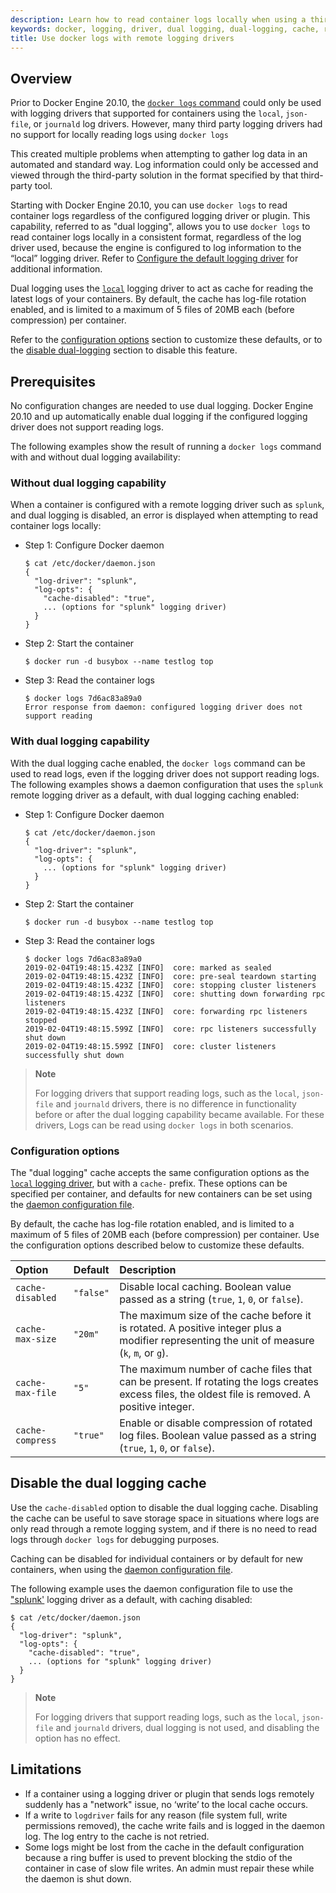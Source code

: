 ```yaml
---
description: Learn how to read container logs locally when using a third party logging solution.
keywords: docker, logging, driver, dual logging, dual-logging, cache, ring-buffer, configuration
title: Use docker logs with remote logging drivers
---
```


## Overview 

Prior to Docker Engine 20.10, the [`docker logs` command](../../../engine/reference/commandline/logs.md)
could only be used with logging drivers that supported  for containers using the
`local`, `json-file`, or `journald` log drivers. However, many third party logging
drivers had no support for locally reading logs using `docker logs`

This created multiple problems when attempting to gather log data in an
automated and standard way. Log information could only be accessed and viewed
through the third-party solution in the format specified by that
third-party tool. 

Starting with Docker Engine 20.10, you can use `docker logs` to read container
logs regardless of the configured logging driver or plugin. This capability,
referred to as "dual logging", allows you to use `docker logs` to read container
logs locally in a consistent format, regardless of the log driver used, because
the engine is configured to log information to the “local” logging driver. Refer
to [Configure the default logging driver](configure.md) for additional information. 

Dual logging uses the [`local`](local.md) logging driver to act as cache for
reading the latest logs of your containers. By default, the cache has log-file
rotation enabled, and is limited to a maximum of 5 files of 20MB each (before
compression) per container.

Refer to the [configuration options](#configuration-options) section to customize
these defaults, or to the [disable dual-logging](#disable-the-dual-logging-cache)
section to disable this feature.

## Prerequisites 
 
No configuration changes are needed to use dual logging. Docker Engine 20.10 and
up automatically enable dual logging if the configured logging driver does not
support reading logs.

The following examples show the result of running a `docker logs` command with
and without dual logging availability:

### Without dual logging capability

When a container is configured with a remote logging driver such as `splunk`, and
dual logging is disabled, an error is displayed when attempting to read container
logs locally:

- Step 1: Configure Docker daemon

    ```console
    $ cat /etc/docker/daemon.json
    {
      "log-driver": "splunk",
      "log-opts": {
        "cache-disabled": "true",
        ... (options for "splunk" logging driver)
      }
    }
    ```

- Step 2: Start the container

    ```console
    $ docker run -d busybox --name testlog top 
    ```

- Step 3: Read the container logs

    ```console
    $ docker logs 7d6ac83a89a0
    Error response from daemon: configured logging driver does not support reading
    ```

### With dual logging capability

With the dual logging cache enabled, the `docker logs` command can be used to
read logs, even if the logging driver does not support reading logs. The following
examples shows a daemon configuration that uses the `splunk` remote logging driver
as a default, with dual logging caching enabled:

- Step 1: Configure Docker daemon

    ```console
    $ cat /etc/docker/daemon.json
    {
      "log-driver": "splunk",
      "log-opts": {
        ... (options for "splunk" logging driver)
      }
    }
    ```

- Step 2: Start the container

    ```console
    $ docker run -d busybox --name testlog top 
    ```

- Step 3: Read the container logs

    ```console
    $ docker logs 7d6ac83a89a0
    2019-02-04T19:48:15.423Z [INFO]  core: marked as sealed                                          	 
    2019-02-04T19:48:15.423Z [INFO]  core: pre-seal teardown starting                                                                                                 	 
    2019-02-04T19:48:15.423Z [INFO]  core: stopping cluster listeners                                                                                             	 
    2019-02-04T19:48:15.423Z [INFO]  core: shutting down forwarding rpc listeners                                                                                 	 
    2019-02-04T19:48:15.423Z [INFO]  core: forwarding rpc listeners stopped
    2019-02-04T19:48:15.599Z [INFO]  core: rpc listeners successfully shut down
    2019-02-04T19:48:15.599Z [INFO]  core: cluster listeners successfully shut down	
    ```

> **Note**
>
> For logging drivers that support reading logs, such as the `local`, `json-file`
> and `journald` drivers, there is no difference in functionality before or after
> the dual logging capability became available. For these drivers, Logs can be
> read using `docker logs` in both scenarios.


### Configuration options

The "dual logging" cache accepts the same configuration options as the
[`local` logging driver](local.md), but with a `cache-` prefix. These options
can be specified per container, and defaults for new containers can be set using
the [daemon configuration file](/engine/reference/commandline/dockerd/#daemon-configuration-file).

By default, the cache has log-file rotation enabled, and is limited to a maximum
of 5 files of 20MB each (before compression) per container. Use the configuration
options described below to customize these defaults.


| Option           | Default   | Description                                                                                                                                       |
|:-----------------|:----------|:--------------------------------------------------------------------------------------------------------------------------------------------------|
| `cache-disabled` | `"false"` | Disable local caching. Boolean value passed as a string (`true`, `1`, `0`, or `false`).                                                           |
| `cache-max-size` | `"20m"`   | The maximum size of the cache before it is rotated. A positive integer plus a modifier representing the unit of measure (`k`, `m`, or `g`).       |
| `cache-max-file` | `"5"`     | The maximum number of cache files that can be present. If rotating the logs creates excess files, the oldest file is removed. A positive integer. |
| `cache-compress` | `"true"`  | Enable or disable compression of rotated log files. Boolean value passed as a string (`true`, `1`, `0`, or `false`).                              |

## Disable the dual logging cache

Use the `cache-disabled` option to disable the dual logging cache. Disabling the
cache can be useful to save storage space in situations where logs are only read
through a remote logging system, and if there is no need to read logs through
`docker logs` for debugging purposes.

Caching can be disabled for individual containers or by default for new containers,
when using the [daemon configuration file](/engine/reference/commandline/dockerd/#daemon-configuration-file).

The following example uses the daemon configuration file to use the ["splunk'](splunk.md)
logging driver as a default, with caching disabled:

```console
$ cat /etc/docker/daemon.json
{
  "log-driver": "splunk",
  "log-opts": {
    "cache-disabled": "true",
    ... (options for "splunk" logging driver)
  }
}
```

> **Note**
>
> For logging drivers that support reading logs, such as the `local`, `json-file`
> and `journald` drivers, dual logging is not used, and disabling the option has
> no effect.

## Limitations

- If a container using a logging driver or plugin that sends logs remotely
  suddenly has a "network" issue, no ‘write’ to the local cache occurs. 
- If a write to `logdriver` fails for any reason (file system full, write
  permissions removed), the cache write fails and is logged in the daemon log.
  The log entry to the cache is not retried.
- Some logs might be lost from the cache in the default configuration because a
  ring buffer is used to prevent blocking the stdio of the container in case of
  slow file writes. An admin must repair these while the daemon is shut down.

